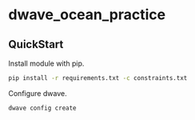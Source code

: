 # dwave_ocean_practice

## QuickStart

Install module with pip.

```bash
pip install -r requirements.txt -c constraints.txt
```

Configure dwave.

```bash
dwave config create
```
